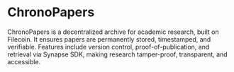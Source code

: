 # ChronoPapers
ChronoPapers is a decentralized archive for academic research, built on Filecoin. It ensures papers are permanently stored, timestamped, and verifiable. Features include version control, proof-of-publication, and retrieval via Synapse SDK, making research tamper-proof, transparent, and accessible.
